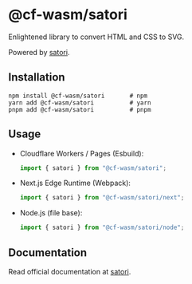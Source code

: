 # @cf-wasm/satori

Enlightened library to convert HTML and CSS to SVG.  

Powered by [satori](https://github.com/vercel/satori).

## Installation

```shell
npm install @cf-wasm/satori       # npm
yarn add @cf-wasm/satori          # yarn
pnpm add @cf-wasm/satori          # pnpm
```

## Usage

- Cloudflare Workers / Pages (Esbuild):

  ```ts
  import { satori } from "@cf-wasm/satori";
  ```

- Next.js Edge Runtime (Webpack):

  ```ts
  import { satori } from "@cf-wasm/satori/next";
  ```

- Node.js (file base):

  ```ts
  import { satori } from "@cf-wasm/satori/node";
  ```

## Documentation

Read official documentation at [satori](https://github.com/vercel/satori).
